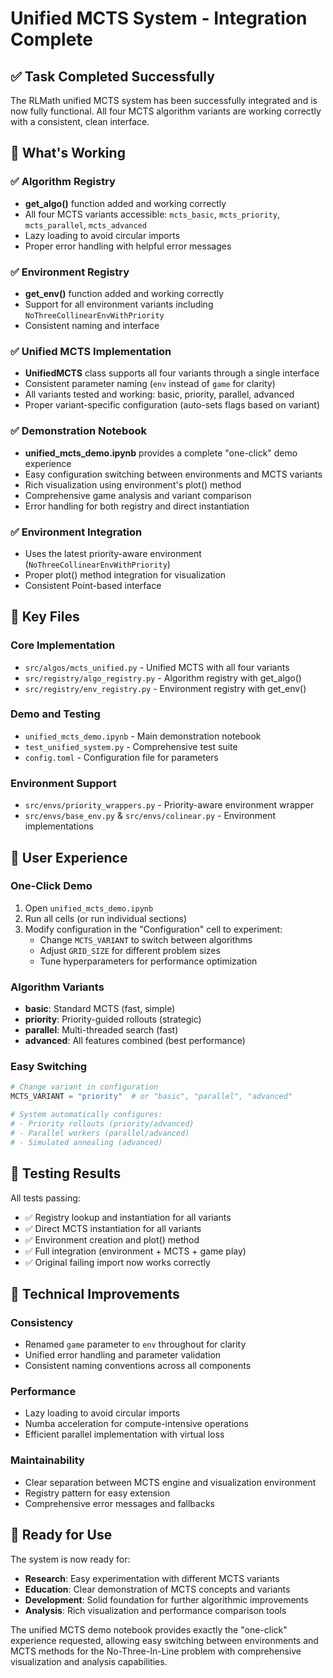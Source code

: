 # Unified MCTS System - Integration Complete

## ✅ Task Completed Successfully

The RLMath unified MCTS system has been successfully integrated and is now fully functional. All four MCTS algorithm variants are working correctly with a consistent, clean interface.

## 🚀 What's Working

### ✅ Algorithm Registry
- **get_algo()** function added and working correctly
- All four MCTS variants accessible: `mcts_basic`, `mcts_priority`, `mcts_parallel`, `mcts_advanced`
- Lazy loading to avoid circular imports
- Proper error handling with helpful error messages

### ✅ Environment Registry  
- **get_env()** function added and working correctly
- Support for all environment variants including `NoThreeCollinearEnvWithPriority`
- Consistent naming and interface

### ✅ Unified MCTS Implementation
- **UnifiedMCTS** class supports all four variants through a single interface
- Consistent parameter naming (`env` instead of `game` for clarity)
- All variants tested and working: basic, priority, parallel, advanced
- Proper variant-specific configuration (auto-sets flags based on variant)

### ✅ Demonstration Notebook
- **unified_mcts_demo.ipynb** provides a complete "one-click" demo experience
- Easy configuration switching between environments and MCTS variants
- Rich visualization using environment's plot() method
- Comprehensive game analysis and variant comparison
- Error handling for both registry and direct instantiation

### ✅ Environment Integration
- Uses the latest priority-aware environment (`NoThreeCollinearEnvWithPriority`)
- Proper plot() method integration for visualization
- Consistent Point-based interface

## 📁 Key Files

### Core Implementation
- `src/algos/mcts_unified.py` - Unified MCTS with all four variants
- `src/registry/algo_registry.py` - Algorithm registry with get_algo()
- `src/registry/env_registry.py` - Environment registry with get_env()

### Demo and Testing
- `unified_mcts_demo.ipynb` - Main demonstration notebook
- `test_unified_system.py` - Comprehensive test suite
- `config.toml` - Configuration file for parameters

### Environment Support
- `src/envs/priority_wrappers.py` - Priority-aware environment wrapper
- `src/envs/base_env.py` & `src/envs/colinear.py` - Environment implementations

## 🎯 User Experience

### One-Click Demo
1. Open `unified_mcts_demo.ipynb`
2. Run all cells (or run individual sections)
3. Modify configuration in the "Configuration" cell to experiment:
   - Change `MCTS_VARIANT` to switch between algorithms
   - Adjust `GRID_SIZE` for different problem sizes  
   - Tune hyperparameters for performance optimization

### Algorithm Variants
- **basic**: Standard MCTS (fast, simple)
- **priority**: Priority-guided rollouts (strategic)
- **parallel**: Multi-threaded search (fast)
- **advanced**: All features combined (best performance)

### Easy Switching
```python
# Change variant in configuration
MCTS_VARIANT = "priority"  # or "basic", "parallel", "advanced"

# System automatically configures:
# - Priority rollouts (priority/advanced)
# - Parallel workers (parallel/advanced) 
# - Simulated annealing (advanced)
```

## 🧪 Testing Results

All tests passing:
- ✅ Registry lookup and instantiation for all variants
- ✅ Direct MCTS instantiation for all variants
- ✅ Environment creation and plot() method
- ✅ Full integration (environment + MCTS + game play)
- ✅ Original failing import now works correctly

## 🔧 Technical Improvements

### Consistency
- Renamed `game` parameter to `env` throughout for clarity
- Unified error handling and parameter validation
- Consistent naming conventions across all components

### Performance
- Lazy loading to avoid circular imports
- Numba acceleration for compute-intensive operations
- Efficient parallel implementation with virtual loss

### Maintainability  
- Clear separation between MCTS engine and visualization environment
- Registry pattern for easy extension
- Comprehensive error messages and fallbacks

## 🎉 Ready for Use

The system is now ready for:
- **Research**: Easy experimentation with different MCTS variants
- **Education**: Clear demonstration of MCTS concepts and variants
- **Development**: Solid foundation for further algorithmic improvements
- **Analysis**: Rich visualization and performance comparison tools

The unified MCTS demo notebook provides exactly the "one-click" experience requested, allowing easy switching between environments and MCTS methods for the No-Three-In-Line problem with comprehensive visualization and analysis capabilities.
